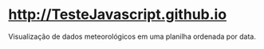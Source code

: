 # http://TesteJavascript.github.io
Visualização de dados meteorológicos em uma planilha ordenada por data.
